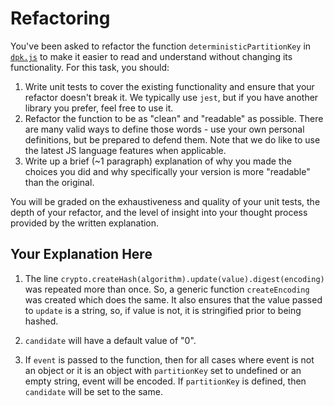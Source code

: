 # Refactoring

You've been asked to refactor the function `deterministicPartitionKey` in [`dpk.js`](dpk.js) to make it easier to read and understand without changing its functionality. For this task, you should:

1. Write unit tests to cover the existing functionality and ensure that your refactor doesn't break it. We typically use `jest`, but if you have another library you prefer, feel free to use it.
2. Refactor the function to be as "clean" and "readable" as possible. There are many valid ways to define those words - use your own personal definitions, but be prepared to defend them. Note that we do like to use the latest JS language features when applicable.
3. Write up a brief (~1 paragraph) explanation of why you made the choices you did and why specifically your version is more "readable" than the original.

You will be graded on the exhaustiveness and quality of your unit tests, the depth of your refactor, and the level of insight into your thought process provided by the written explanation.

## Your Explanation Here

1. The line `crypto.createHash(algorithm).update(value).digest(encoding)` was repeated more than once. So, a generic function `createEncoding` was created which does the same. It also ensures that the value passed to `update` is a string, so, if value is not, it is stringified prior to being hashed.

2. `candidate` will have a default value of "0".

3. If `event` is passed to the function, then for all cases where event is not an object or it is an object with `partitionKey` set to undefined or an empty string, event will be encoded. If `partitionKey` is defined, then `candidate` will be set to the same.
